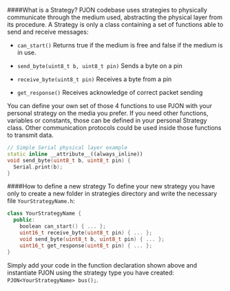 
####What is a Strategy?
PJON codebase uses strategies to physically communicate through the medium used, abstracting the physical layer from its procedure. A Strategy is only a class containing a set of functions able to send and receive messages:

- `can_start()`
  Returns true if the medium is free and false if the medium is in use.

- `send_byte(uint8_t b, uint8_t pin)`
  Sends a byte on a pin

- `receive_byte(uint8_t pin)`
  Receives a byte from a pin

- `get_response()`
  Receives acknowledge of correct packet sending

You can define your own set of those 4 functions to use PJON with your personal
strategy on the media you prefer. If you need other functions, variables or
constants, those can be defined in your personal Strategy class. Other
communication protocols could be used inside those functions to transmit data.

```cpp
// Simple Serial physical layer example
static inline __attribute__((always_inline))
void send_byte(uint8_t b, uint8_t pin) {
  Serial.print(b);
}
```

####How to define a new strategy
To define your new strategy you have only to create a new folder in strategies
directory and write the necessary file `YourStrategyName.h`:

```cpp
class YourStrategyName {
  public:
    boolean can_start() { ... };
    uint16_t receive_byte(uint8_t pin) { ... };
    void send_byte(uint8_t b, uint8_t pin) { ... };
    uint16_t get_response(uint8_t pin) { ... };
}
```

Simply add your code in the function declaration shown above and instantiate PJON using the strategy type you
have created: `PJON<YourStrategyName> bus();`.
